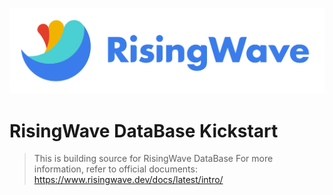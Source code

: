 ![RisingWave Logo](./docs/images/logo-title.svg)

# RisingWave DataBase Kickstart

> This is building source for RisingWave DataBase
> For more information, refer to official documents: https://www.risingwave.dev/docs/latest/intro/

